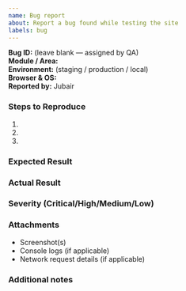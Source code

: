 ```yaml
---
name: Bug report
about: Report a bug found while testing the site
labels: bug
---
```


**Bug ID:** (leave blank — assigned by QA)  
**Module / Area:**  
**Environment:** (staging / production / local)  
**Browser & OS:**  
**Reported by:** Jubair

### Steps to Reproduce
1.
2.
3.

### Expected Result

### Actual Result

### Severity (Critical/High/Medium/Low)

### Attachments
- Screenshot(s)
- Console logs (if applicable)
- Network request details (if applicable)

### Additional notes

